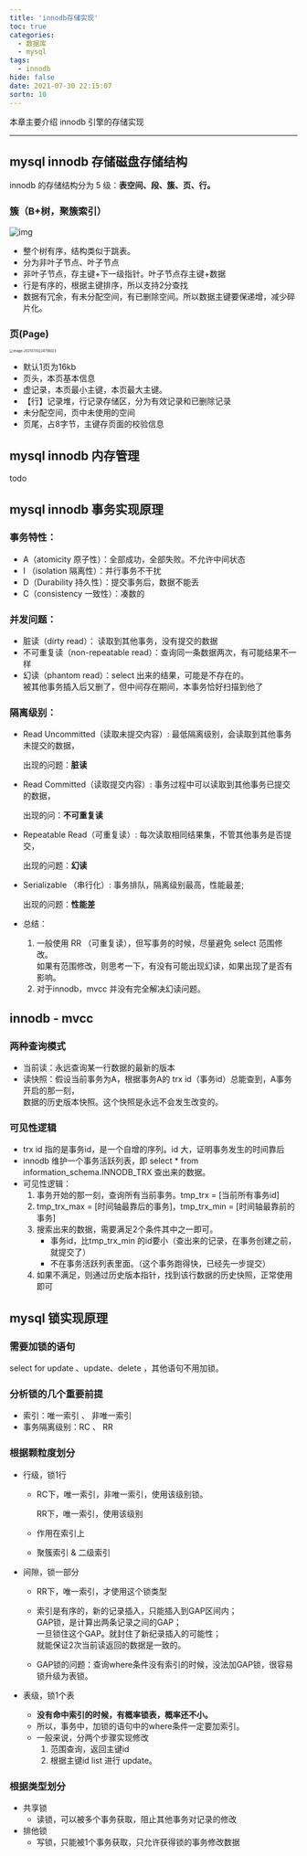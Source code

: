 ```yaml
---
title: 'innodb存储实现'
toc: true
categories:
  - 数据库
  - mysql
tags:
  - innodb
hide: false
date: 2021-07-30 22:15:07
sortn: 10
---
```




本章主要介绍 innodb 引擎的存储实现

<!-- more -->

------



## mysql innodb 存储磁盘存储结构



innodb 的存储结构分为 5 级：**表空间、段、簇、页、行。**



###  簇（B+树，聚簇索引）

![img](https://cdn.jsdelivr.net/gh/coolflameSLZ/img/img20210731010412.png)

- 整个树有序，结构类似于跳表。
- 分为非叶子节点、叶子节点
- 非叶子节点，存主键+下一级指针。叶子节点存主键+数据
- 行是有序的，根据主键排序，所以支持2分查找
- 数据有冗余，有未分配空间，有已删除空间。所以数据主键要保递增，减少碎片化。



### 页(Page)



<img src="https://cdn.jsdelivr.net/gh/coolflameSLZ/img/img20210730224756.png" alt="image-20210730224756023" style="zoom:40%;" />



- 默认1页为16kb
- 页头，本页基本信息
- 虚记录，本页最小主键，本页最大主键。
- 【行】记录堆，行记录存储区，分为有效记录和已删除记录
- 未分配空间，页中未使用的空间
- 页尾，占8字节，主键存页面的校验信息



## mysql innodb 内存管理



todo







## mysql innodb 事务实现原理



### 事务特性：

- A（atomicity 原子性）：全部成功，全部失败。不允许中间状态
- I （isolation 隔离性）：并行事务不干扰
- D（Durability 持久性）：提交事务后，数据不能丢
- C（consistency 一致性）：凑数的



### 并发问题：

- 脏读（dirty read）： 读取到其他事务，没有提交的数据
- 不可重复读（non-repeatable read）：查询同一条数据两次，有可能结果不一样
- 幻读（phantom read）：select 出来的结果，可能是不存在的。<br>被其他事务插入后又删了，但中间存在期间，本事务恰好扫描到他了



### 隔离级别：

- Read Uncommitted（读取未提交内容）: 最低隔离级别，会读取到其他事务未提交的数据，

  出现的问题：**脏读**

- Read Committed（读取提交内容）: 事务过程中可以读取到其他事务已提交的数据，

  出现的问：**不可重复读**

- Repeatable Read（可重复读）: 每次读取相同结果集，不管其他事务是否提交，

  出现的问题：**幻读**

- Serializable （串行化）: 事务排队，隔离级别最高，性能最差;

  出现的问题：**性能差**

- 总结：

  1. 一般使用 RR （可重复读），但写事务的时候，尽量避免 select 范围修改。<br>如果有范围修改，则思考一下，有没有可能出现幻读，如果出现了是否有影响。
  2. 对于innodb，mvcc 并没有完全解决幻读问题。



## innodb - mvcc



### 两种查询模式

- 当前读：永远查询某一行数据的最新的版本
- 读快照：假设当前事务为A，根据事务A的 trx id（事务id）总能查到，A事务开启的那一刻， <br>数据的历史版本快照。这个快照是永远不会发生改变的。



### 可见性逻辑

- trx id 指的是事务id，是一个自增的序列。id 大，证明事务发生的时间靠后
- innodb 维护一个事务活跃列表，即 select * from information_schema.INNODB_TRX 查出来的数据。
- 可见性逻辑：
  1. 事务开始的那一刻，查询所有当前事务。tmp_trx = [当前所有事务id]
  2. tmp_trx_max = [时间轴最靠后的事务]，tmp_trx_min = [时间轴最靠前的事务]
  3. 搜索出来的数据，需要满足2个条件其中之一即可。
     - 事务id，比tmp_trx_min 的id要小（查出来的记录，在事务创建之前，就提交了）
     - 不在事务活跃列表里面。（这个事务跑得快，已经先一步提交）
  4. 如果不满足，则通过历史版本指针，找到该行数据的历史快照，正常使用即可



## mysql 锁实现原理



### **需要加锁的语句**

select for update 、update、delete ，其他语句不用加锁。



### **分析锁的几个重要前提**

- 索引：唯一索引 、 非唯一索引
- 事务隔离级别：RC 、 RR



### **根据颗粒度划分**

- 行级，锁1行

  - RC下，唯一索引，非唯一索引，使用该级别锁。

    RR下，唯一索引，使用该级别

  - 作用在索引上

  - 聚簇索引 & 二级索引

    

- 间隙，锁一部分

  - RR下，唯一索引，才使用这个锁类型

  - 索引是有序的，新的记录插入，只能插入到GAP区间内；<br>GAP锁，是计算出两条记录之间的GAP；<br>一旦锁住这个GAP。就封住了新纪录插入的可能性；<br>就能保证2次当前读返回的数据是一致的。

  - GAP锁的问题：查询where条件没有索引的时候，没法加GAP锁，很容易锁升级为表锁。

    

- 表级，锁1个表

  - **没有命中索引的时候，有概率锁表，概率还不小。**
  - 所以，事务中，加锁的语句中的where条件一定要加索引。
  - 一般来说，分两个步骤实现修改
    1. 范围查询，返回主键id
    2. 根据主键id list 进行 update。

  

### **根据类型划分**

- 共享锁
  - 读锁，可以被多个事务获取，阻止其他事务对记录的修改
- 排他锁
  - 写锁，只能被1个事务获取，只允许获得锁的事务修改数据
